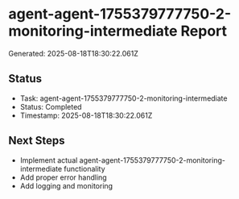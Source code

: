 # agent-agent-1755379777750-2-monitoring-intermediate Report

Generated: 2025-08-18T18:30:22.061Z

## Status
- Task: agent-agent-1755379777750-2-monitoring-intermediate
- Status: Completed
- Timestamp: 2025-08-18T18:30:22.061Z

## Next Steps
- Implement actual agent-agent-1755379777750-2-monitoring-intermediate functionality
- Add proper error handling
- Add logging and monitoring
